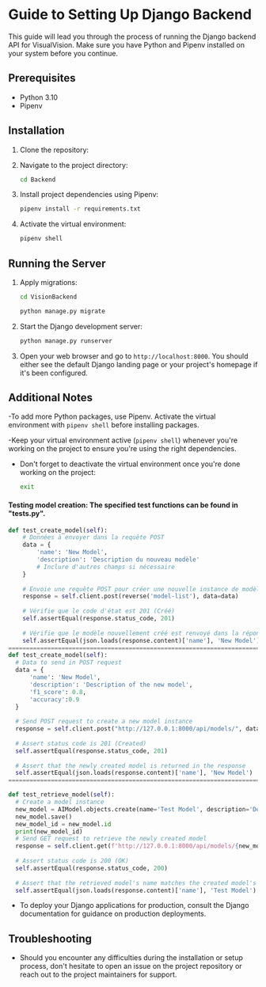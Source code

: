 # Guide to Setting Up Django Backend

This guide will lead you through the process of running the Django backend API for VisualVision. Make sure you have Python and Pipenv installed on your system before you continue.

## Prerequisites

- Python 3.10
- Pipenv

## Installation

1. Clone the repository:

2. Navigate to the project directory:

   ```bash
   cd Backend
   ```

3. Install project dependencies using Pipenv:

   ```bash
   pipenv install -r requirements.txt
   ```

4. Activate the virtual environment:

   ```bash
   pipenv shell
   ```

## Running the Server

1. Apply migrations:
   ```bash
   cd VisionBackend
   ```

   ```bash
   python manage.py migrate
   ```

3. Start the Django development server:

   ```bash
   python manage.py runserver
   ```

4. Open your web browser and go to `http://localhost:8000`. You should either see the default Django landing page or your project's homepage if it's been configured.

## Additional Notes

-To add more Python packages, use Pipenv. Activate the virtual environment with `pipenv shell` before installing packages.

-Keep your virtual environment active (`pipenv shell`) whenever you're working on the project to ensure you're using the right dependencies.

- Don't forget to deactivate the virtual environment once you're done working on the project:

  ```bash
  exit
  ```
#### Testing model creation: The specified test functions can be found in "tests.py".

```python
def test_create_model(self):
    # Données à envoyer dans la requête POST
    data = {
        'name': 'New Model',
        'description': 'Description du nouveau modèle'
        # Inclure d'autres champs si nécessaire
    }
    
    # Envoie une requête POST pour créer une nouvelle instance de modèle
    response = self.client.post(reverse('model-list'), data=data)
    
    # Vérifie que le code d'état est 201 (Créé)
    self.assertEqual(response.status_code, 201)
    
    # Vérifie que le modèle nouvellement créé est renvoyé dans la réponse
    self.assertEqual(json.loads(response.content)['name'], 'New Model')
===============================================================================================
def test_create_model(self):
  # Data to send in POST request
  data = {
      'name': 'New Model',
      'description': 'Description of the new model',
      'f1_score': 0.8,
      'accuracy':0.9
  }
  
  # Send POST request to create a new model instance
  response = self.client.post("http://127.0.0.1:8000/api/models/", data=data)
  
  # Assert status code is 201 (Created)
  self.assertEqual(response.status_code, 201)
  
  # Assert that the newly created model is returned in the response
  self.assertEqual(json.loads(response.content)['name'], 'New Model')
===============================================================================================

def test_retrieve_model(self):
  # Create a model instance
  new_model = AIModel.objects.create(name='Test Model', description='Description of the test model',f1_score=0.8,accuracy=0.8)
  new_model.save()
  new_model_id = new_model.id
  print(new_model_id)
  # Send GET request to retrieve the newly created model
  response = self.client.get(f'http://127.0.0.1:8000/api/models/{new_model_id}/')
   
  # Assert status code is 200 (OK)
  self.assertEqual(response.status_code, 200)
  
  # Assert that the retrieved model's name matches the created model's name
  self.assertEqual(json.loads(response.content)['name'], 'Test Model')

```

- To deploy your Django applications for production, consult the Django documentation for guidance on production deployments.

## Troubleshooting

- Should you encounter any difficulties during the installation or setup process, don't hesitate to open an issue on the project repository or reach out to the project maintainers for support.
